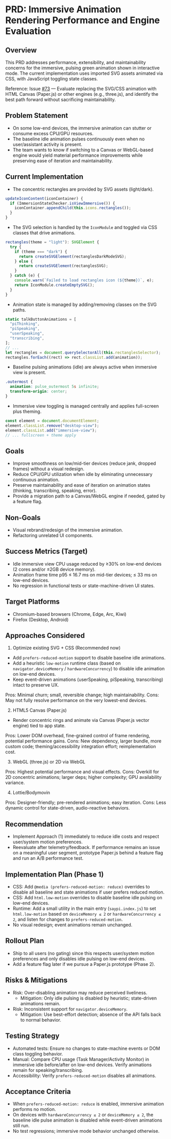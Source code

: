 # PRD: Immersive Animation Rendering Performance and Engine Evaluation

## Overview
This PRD addresses performance, extensibility, and maintainability concerns for the immersive, pulsing green animation shown in interactive mode. The current implementation uses imported SVG assets animated via CSS, with JavaScript toggling state classes.

Reference: Issue [#73](https://github.com/Pedal-Intelligence/saypi-userscript/issues/73) — Evaluate replacing the SVG/CSS animation with HTML Canvas (Paper.js) or other engines (e.g., three.js), and identify the best path forward without sacrificing maintainability.

## Problem Statement
- On some low-end devices, the immersive animation can stutter or consume excess CPU/GPU resources.
- The baseline idle animation pulses continuously even when no user/assistant activity is present.
- The team wants to know if switching to a Canvas or WebGL-based engine would yield material performance improvements while preserving ease of iteration and maintainability.

## Current Implementation
- The concentric rectangles are provided by SVG assets (light/dark).

```72:76:src/ButtonModule.js
updateIconContent(iconContainer) {
  if (ImmersionStateChecker.isViewImmersive()) {
    iconContainer.appendChild(this.icons.rectangles());
  }
}
```

- The SVG selection is handled by the `IconModule` and toggled via CSS classes that drive animations.

```132:139:src/icons/IconModule.ts
rectangles(theme = "light"): SVGElement {
  try {
    if (theme === "dark") {
      return createSVGElement(rectanglesDarkModeSVG);
    } else {
      return createSVGElement(rectanglesSVG);
    }
  } catch (e) {
    console.warn(`Failed to load rectangles icon (${theme})`, e);
    return IconModule.createEmptySVG();
  }
}
```

- Animation state is managed by adding/removing classes on the SVG paths.

```5:19:src/AnimationModule.js
static talkButtonAnimations = [
  "piThinking",
  "piSpeaking",
  "userSpeaking",
  "transcribing",
];
// ...
let rectangles = document.querySelectorAll(this.rectanglesSelector);
rectangles.forEach((rect) => rect.classList.add(animation));
```

- Baseline pulsing animations (idle) are always active when immersive view is present.

```9:12:src/styles/rectangles.css
.outermost {
  animation: pulse_outermost 5s infinite;
  transform-origin: center;
}
```

- Immersive view toggling is managed centrally and applies full-screen plus theming.

```94:103:src/ImmersionService.js
const element = document.documentElement;
element.classList.remove("desktop-view");
element.classList.add("immersive-view");
// ... fullscreen + theme apply
```

## Goals
- Improve smoothness on low/mid-tier devices (reduce jank, dropped frames) without a visual redesign.
- Reduce CPU/GPU utilization when idle by eliminating unnecessary continuous animation.
- Preserve maintainability and ease of iteration on animation states (thinking, transcribing, speaking, error).
- Provide a migration path to a Canvas/WebGL engine if needed, gated by a feature flag.

## Non-Goals
- Visual rebrand/redesign of the immersive animation.
- Refactoring unrelated UI components.

## Success Metrics (Target)
- Idle immersive view CPU usage reduced by ≥30% on low-end devices (2 cores and/or ≤2GB device memory).
- Animation frame time p95 ≤ 16.7 ms on mid-tier devices; ≤ 33 ms on low-end devices.
- No regression in functional tests or state-machine-driven UI states.

## Target Platforms
- Chromium-based browsers (Chrome, Edge, Arc, Kiwi)
- Firefox (Desktop, Android)

## Approaches Considered

1) Optimize existing SVG + CSS (Recommended now)
- Add `prefers-reduced-motion` support to disable baseline idle animations.
- Add a heuristic `low-motion` runtime class (based on `navigator.deviceMemory` / `hardwareConcurrency`) to disable idle animation on low-end devices.
- Keep event-driven animations (userSpeaking, piSpeaking, transcribing) intact to preserve UX.

Pros: Minimal churn; small, reversible change; high maintainability.
Cons: May not fully resolve performance on the very lowest-end devices.

2) HTML5 Canvas (Paper.js)
- Render concentric rings and animate via Canvas (Paper.js vector engine) tied to app state.

Pros: Lower DOM overhead, fine-grained control of frame rendering, potential performance gains.
Cons: New dependency, larger bundle, more custom code; theming/accessibility integration effort; reimplementation cost.

3) WebGL (three.js) or 2D via WebGL

Pros: Highest potential performance and visual effects.
Cons: Overkill for 2D concentric animations; larger deps; higher complexity; GPU availability variance.

4) Lottie/Bodymovin

Pros: Designer-friendly; pre-rendered animations; easy iteration.
Cons: Less dynamic control for state-driven, audio-reactive behaviors.

## Recommendation
- Implement Approach (1) immediately to reduce idle costs and respect user/system motion preferences.
- Reevaluate after telemetry/feedback. If performance remains an issue on a meaningful user segment, prototype Paper.js behind a feature flag and run an A/B performance test.

## Implementation Plan (Phase 1)
- CSS: Add `@media (prefers-reduced-motion: reduce)` overrides to disable all baseline and state animations if user prefers reduced motion.
- CSS: Add `html.low-motion` overrides to disable baseline idle pulsing on low-end devices.
- Runtime: Add a small utility in the main entry (`saypi.index.js`) to set `html.low-motion` based on `deviceMemory ≤ 2` or `hardwareConcurrency ≤ 2`, and listen for changes to `prefers-reduced-motion`.
- No visual redesign; event animations remain unchanged.

## Rollout Plan
- Ship to all users (no gating) since this respects user/system motion preferences and only disables idle pulsing on low-end devices.
- Add a feature flag later if we pursue a Paper.js prototype (Phase 2).

## Risks & Mitigations
- Risk: Over-disabling animation may reduce perceived liveliness.
  - Mitigation: Only idle pulsing is disabled by heuristic; state-driven animations remain.
- Risk: Inconsistent support for `navigator.deviceMemory`.
  - Mitigation: Use best-effort detection; absence of the API falls back to normal behavior.

## Testing Strategy
- Automated tests: Ensure no changes to state-machine events or DOM class toggling behavior.
- Manual: Compare CPU usage (Task Manager/Activity Monitor) in immersive idle before/after on low-end devices. Verify animations remain for speaking/transcribing.
- Accessibility: Verify `prefers-reduced-motion` disables all animations.

## Acceptance Criteria
- When `prefers-reduced-motion: reduce` is enabled, immersive animation performs no motion.
- On devices with `hardwareConcurrency ≤ 2` or `deviceMemory ≤ 2`, the baseline idle pulse animation is disabled while event-driven animations still run.
- No test regressions; immersive mode behavior unchanged otherwise.